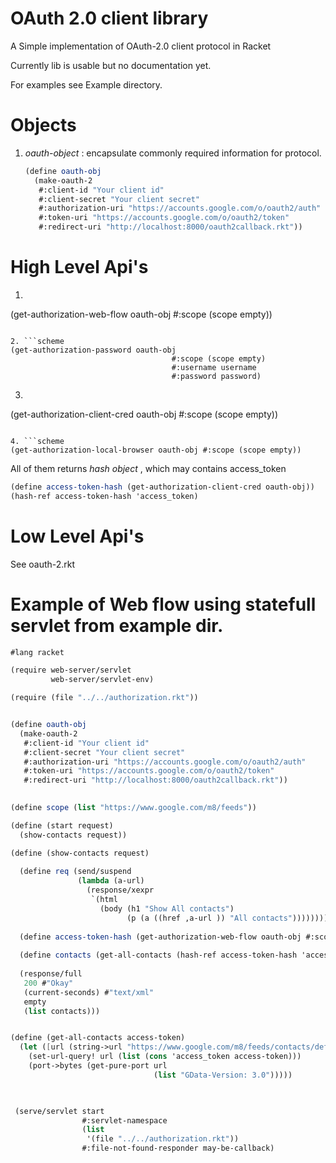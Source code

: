 OAuth 2.0 client library
==========================================

A Simple implementation of OAuth-2.0 client protocol in Racket

Currently lib is usable but no documentation yet.

For examples see Example directory.

Objects
========
1. *oauth-object* : encapsulate commonly required information for protocol.

	```scheme
	(define oauth-obj 
	  (make-oauth-2
	   #:client-id "Your client id"
	   #:client-secret "Your client secret"
	   #:authorization-uri "https://accounts.google.com/o/oauth2/auth"
	   #:token-uri "https://accounts.google.com/o/oauth2/token"
	   #:redirect-uri "http://localhost:8000/oauth2callback.rkt"))
	```


	
High Level Api's
=================
1. ```scheme
(get-authorization-web-flow oauth-obj #:scope (scope empty))
```

2. ```scheme
(get-authorization-password oauth-obj 
                                    #:scope (scope empty) 
                                    #:username username
                                    #:password password) 
```

3. ```scheme
(get-authorization-client-cred oauth-obj #:scope (scope empty))
```

4. ```scheme
(get-authorization-local-browser oauth-obj #:scope (scope empty))
```

All of them returns *hash object* , which may contains access_token

```scheme
(define access-token-hash (get-authorization-client-cred oauth-obj))
(hash-ref access-token-hash 'access_token)
```



Low Level Api's 
=================
See oauth-2.rkt




Example of Web flow using statefull servlet from example dir.
============================
```scheme
#lang racket

(require web-server/servlet
         web-server/servlet-env)

(require (file "../../authorization.rkt"))


(define oauth-obj 
  (make-oauth-2
   #:client-id "Your client id"
   #:client-secret "Your client secret"
   #:authorization-uri "https://accounts.google.com/o/oauth2/auth"
   #:token-uri "https://accounts.google.com/o/oauth2/token"
   #:redirect-uri "http://localhost:8000/oauth2callback.rkt"))
   

(define scope (list "https://www.google.com/m8/feeds"))

(define (start request)
  (show-contacts request))

(define (show-contacts request)
  
  (define req (send/suspend
               (lambda (a-url)
                 (response/xexpr
                  `(html 
                    (body (h1 "Show All contacts")
                          (p (a ((href ,a-url )) "All contacts"))))))))
  
  (define access-token-hash (get-authorization-web-flow oauth-obj #:scope scope))
  
  (define contacts (get-all-contacts (hash-ref access-token-hash 'access_token)))
  
  (response/full
   200 #"Okay"
   (current-seconds) #"text/xml" 
   empty
   (list contacts)))


(define (get-all-contacts access-token)
  (let ([url (string->url "https://www.google.com/m8/feeds/contacts/default/full")])
    (set-url-query! url (list (cons 'access_token access-token)))
    (port->bytes (get-pure-port url
                                (list "GData-Version: 3.0")))))
  


 (serve/servlet start 
                #:servlet-namespace 
                (list 
                 '(file "../../authorization.rkt"))
                #:file-not-found-responder may-be-callback)
```

